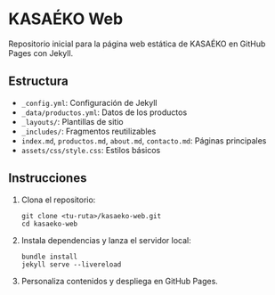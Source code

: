 # KASAÉKO Web

Repositorio inicial para la página web estática de KASAÉKO en GitHub Pages con Jekyll.

## Estructura

- `_config.yml`: Configuración de Jekyll
- `_data/productos.yml`: Datos de los productos
- `_layouts/`: Plantillas de sitio
- `_includes/`: Fragmentos reutilizables
- `index.md`, `productos.md`, `about.md`, `contacto.md`: Páginas principales
- `assets/css/style.css`: Estilos básicos

## Instrucciones

1. Clona el repositorio:
   ```
   git clone <tu-ruta>/kasaeko-web.git
   cd kasaeko-web
   ```
2. Instala dependencias y lanza el servidor local:
   ```
   bundle install
   jekyll serve --livereload
   ```
3. Personaliza contenidos y despliega en GitHub Pages.
